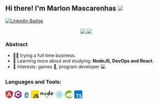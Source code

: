 ## Hi there! I'm Marlon Mascarenhas <img src="https://raw.githubusercontent.com/iampavangandhi/iampavangandhi/master/gifs/Hi.gif" width="30px"></h2>

[![Linkedin Badge](https://img.shields.io/badge/-LinkedIn-0e76a8?style=flat-square&logo=Linkedin&logoColor=white)](https://linkedin.com/in/MarlonMascarenhas)

<!--
<p align="center">
  <a href="#">
    <img align="center" width="280" src="signature.png" />
  </a>
  <a href="#">
    <img align="center" width="510" src="banner.gif" />
  </a>
</p>
-->
<p align="center">
  <a href="https://github.com/MarlonMascarenhas/github-readme-stats">
    <img
      align="center"
      src="https://github-readme-stats.vercel.app/api/top-langs/?username=MarlonMascarenhas&layout=compact&theme=radical"
    />
  </a>
  <a href="https://github.com/MarlonMascarenhas/github-readme-stats">
    <img
      align="center"
      height="165"
      src="https://github-readme-stats.vercel.app/api?username=wnqueiroz&count_private=true&show_icons=true&custom_title=Github%20Status&hide=issues&theme=radical"
    />
  </a>
</p>

### Abstract

- 👨‍💻 trying a full time business.
- 🌱 Learning more about and studying: **NodeJS, DevOps and React**.
- 💙 Interests: games 👾, program developer 💻.

### Languages and Tools:

<code><img height="25" src="angular-icon-1.svg" alt="Angular"></code>
<code><img height="25" src="c--4.svg" alt="c#"></code>
<code><img height="20" src="css3.svg" alt="css3"></code>
<code><img height="25" src="javascript.svg" alt="javascript"></code>
<code><img height="25" src="Node.js_logo.svg" alt="NodeJs"></code>
<code><img height="25" src="react.svg" alt="react"></code>
<code><img height="25" src="spring-3.svg" alt="spring"></code>
<code><img height="25" src="typescriptlang-icon.svg" alt="typescript"></code>
